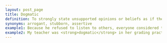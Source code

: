 ```yaml
---
layout: post_page
title: Dogmatic
definition: To strongly state unsupported opinions or beliefs as if they were absolute facts
synonyms: arrogant, stubborn, assertive
example1: Because he refused to listen to others, everyone considered the politician to be too <strong>dogmatic</strong>.
example2: My teacher was <strong>dogmatic</strong> in her grading practices and would not even consider altering my grade!
---
```

